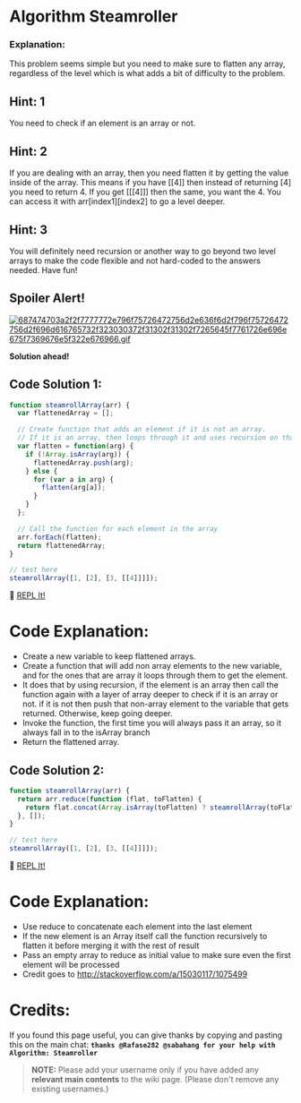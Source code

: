 # Algorithm Steamroller

### Explanation:
This problem seems simple but you need to make sure to flatten any array, regardless of the level which is what adds a bit of difficulty to the problem.

## Hint: 1
You need to check if an element is an array or not.

## Hint: 2
If you are dealing with an array, then you need flatten it by getting the value inside of the array. This means if you have [[4]] then instead of returning [4] you need to return 4. If you get [[[4]]] then the same, you want the 4. You can access it with arr[index1][index2] to go a level deeper.

## Hint: 3
You will definitely need recursion or another way to go beyond two level arrays to make the code flexible and not hard-coded to the answers needed. Have fun!

## Spoiler Alert!
[![687474703a2f2f7777772e796f75726472756d2e636f6d2f796f75726472756d2f696d616765732f323030372f31302f31302f7265645f7761726e696e675f7369676e5f322e676966.gif](https://files.gitter.im/FreeCodeCamp/Wiki/nlOm/thumb/687474703a2f2f7777772e796f75726472756d2e636f6d2f796f75726472756d2f696d616765732f323030372f31302f31302f7265645f7761726e696e675f7369676e5f322e676966.gif)](https://files.gitter.im/FreeCodeCamp/Wiki/nlOm/687474703a2f2f7777772e796f75726472756d2e636f6d2f796f75726472756d2f696d616765732f323030372f31302f31302f7265645f7761726e696e675f7369676e5f322e676966.gif)

**Solution ahead!**

## Code Solution 1:

```js
function steamrollArray(arr) {
  var flattenedArray = [];

  // Create function that adds an element if it is not an array.
  // If it is an array, then loops through it and uses recursion on that array.
  var flatten = function(arg) {
    if (!Array.isArray(arg)) {
      flattenedArray.push(arg);
    } else {
      for (var a in arg) {
        flatten(arg[a]);
      }
    }
  };

  // Call the function for each element in the array
  arr.forEach(flatten);
  return flattenedArray;
}

// test here
steamrollArray([1, [2], [3, [[4]]]]);
```
:rocket: [REPL It!](https://repl.it/CLnh/0)

# Code Explanation:
- Create a new variable to keep flattened arrays.
- Create a function that will add non array elements to the new variable, and for the ones that are array it loops through them to get the element.
- It does that by using recursion, if the element is an array then call the function again with a layer of array deeper to check if it is an array or not. if it is not then push that non-array element to the variable that gets returned. Otherwise, keep going deeper.
- Invoke the function, the first time you will always pass it an array, so it always fall in to the isArray branch
- Return the flattened array.

## Code Solution 2:

```js
function steamrollArray(arr) {
  return arr.reduce(function (flat, toFlatten) {
    return flat.concat(Array.isArray(toFlatten) ? steamrollArray(toFlatten) : toFlatten);
  }, []);
}

// test here
steamrollArray([1, [2], [3, [[4]]]]);
```
:rocket: [REPL It!](https://repl.it/CLni/0)

# Code Explanation:
- Use reduce to concatenate each element into the last element
- If the new element is an Array itself call the function recursively to flatten it before merging it with the rest of result
- Pass an empty array to reduce as initial value to make sure even the first element will be processed
- Credit goes to http://stackoverflow.com/a/15030117/1075499


# Credits:
If you found this page useful, you can give thanks by copying and pasting this on the main chat:  **`thanks @Rafase282 @sabahang for your help with Algorithm: Steamroller`**

> **NOTE:** Please add your username only if you have added any **relevant main contents** to the wiki page. (Please don't remove any existing usernames.)
